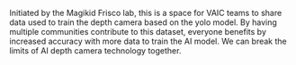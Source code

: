 Initiated by the Magikid Frisco lab, this is a space for VAIC teams to share data used to train the depth camera based on the yolo model. 
By having multiple communities contribute to this dataset, everyone benefits by increased accuracy with more data to train the AI model.
We can break the limits of AI depth camera technology together.
